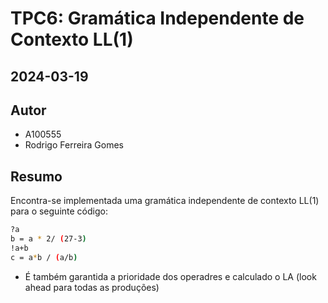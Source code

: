 # TPC6: Gramática Independente de Contexto LL(1)

## 2024-03-19

## Autor

- A100555
- Rodrigo Ferreira Gomes

## Resumo

Encontra-se implementada uma gramática independente de contexto LL(1) para o seguinte código: 

```bash
?a
b = a * 2/ (27-3)
!a+b
c = a*b / (a/b)
```

- É também garantida a prioridade dos operadres e calculado o LA (look ahead para todas as produções)